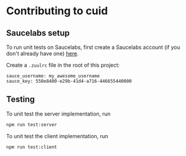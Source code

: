 # Contributing to cuid

## Saucelabs setup

To run unit tests on Saucelabs, first create a Saucelabs account (if you don't
already have one) [here](https://saucelabs.com/opensource).

Create a `.zuulrc` file in the root of this project:

```
sauce_username: my_awesome_username
sauce_key: 550e8400-e29b-41d4-a716-446655440000
```

## Testing

To unit test the server implementation, run

```sh
npm run test:server
```

To unit test the client implementation, run

```sh
npm run test:client
```
